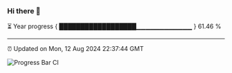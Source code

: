 ### Hi there 👋

⏳ Year progress { ██████████████████▁▁▁▁▁▁▁▁▁▁▁▁ } 61.46 %

---

⏰ Updated on Mon, 12 Aug 2024 22:37:44 GMT

![Progress Bar CI](https://github.com/IshwaranRudhara/GIT-ACTION/workflows/Progress%20Bar%20CI/badge.svg)

